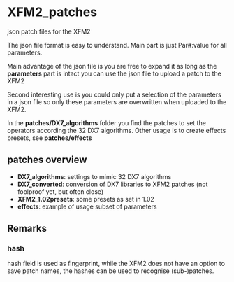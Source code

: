 # XFM2_patches
json patch files for the XFM2

The json file format is easy to understand.
Main part is just Par#:value for all parameters.

Main advantage of the json file is you are free to expand it as long as the **parameters** part is intact you can use the json file to upload a patch to the XFM2

Second interesting use is you could only put a selection of the  parameters in a json file so only these parameters are overwritten when uploaded to the XFM2. 

In the **patches/DX7_algorithms** folder you find the patches to set the operators according the 32 DX7 algorithms.
Other usage is to create effects presets, see **patches/effects**

## patches overview

- **DX7_algorithms**:  settings to mimic 32 DX7 algorithms
- **DX7_converted**: conversion of DX7 libraries to XFM2 patches (not foolproof yet, but often close)
- **XFM2_1.02presets**: some presets as set in 1.02
- **effects**: example of usage subset of parameters 


## Remarks

### hash
hash field is used as fingerprint, while the XFM2 does not have an option to save patch names, the hashes can be used to recognise (sub-)patches.
